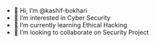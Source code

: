 - 👋 Hi, I’m @kashif-bokhari
- 👀 I’m interested in Cyber Security
- 🌱 I’m currently learning Ethical Hacking
- 💞️ I’m looking to collaborate on Security Project

<!---
kashif-bokhari/kashif-bokhari is a ✨ special ✨ repository because its `README.md` (this file) appears on your GitHub profile.
You can click the Preview link to take a look at your changes.
--->

